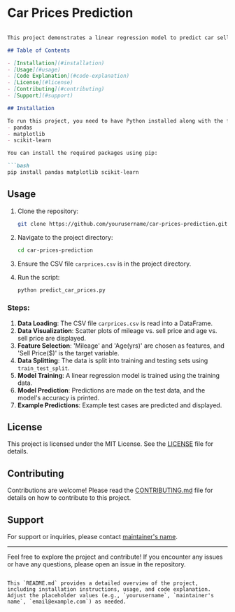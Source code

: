 <!DOCTYPE html>
<html>
<body>

<h1>Car Prices Prediction</h1>

</body>
</html>

```markdown

This project demonstrates a linear regression model to predict car selling prices based on mileage and age. The model is trained using scikit-learn's `LinearRegression`, and the performance is evaluated using train-test split.

## Table of Contents

- [Installation](#installation)
- [Usage](#usage)
- [Code Explanation](#code-explanation)
- [License](#license)
- [Contributing](#contributing)
- [Support](#support)

## Installation

To run this project, you need to have Python installed along with the following packages:
- pandas
- matplotlib
- scikit-learn

You can install the required packages using pip:

```bash
pip install pandas matplotlib scikit-learn
```

## Usage

1. Clone the repository:

    ```bash
    git clone https://github.com/yourusername/car-prices-prediction.git
    ```

2. Navigate to the project directory:

    ```bash
    cd car-prices-prediction
    ```

3. Ensure the CSV file `carprices.csv` is in the project directory.

4. Run the script:

    ```bash
    python predict_car_prices.py
    ```
### Steps:

1. **Data Loading**: The CSV file `carprices.csv` is read into a DataFrame.
2. **Data Visualization**: Scatter plots of mileage vs. sell price and age vs. sell price are displayed.
3. **Feature Selection**: 'Mileage' and 'Age(yrs)' are chosen as features, and 'Sell Price($)' is the target variable.
4. **Data Splitting**: The data is split into training and testing sets using `train_test_split`.
5. **Model Training**: A linear regression model is trained using the training data.
6. **Model Prediction**: Predictions are made on the test data, and the model's accuracy is printed.
7. **Example Predictions**: Example test cases are predicted and displayed.

## License

This project is licensed under the MIT License. See the [LICENSE](LICENSE) file for details.

## Contributing

Contributions are welcome! Please read the [CONTRIBUTING.md](CONTRIBUTING.md) file for details on how to contribute to this project.

## Support

For support or inquiries, please contact [maintainer's name](mailto:email@example.com).

---

Feel free to explore the project and contribute! If you encounter any issues or have any questions, please open an issue in the repository.
```

This `README.md` provides a detailed overview of the project, including installation instructions, usage, and code explanation. Adjust the placeholder values (e.g., `yourusername`, `maintainer's name`, `email@example.com`) as needed.
